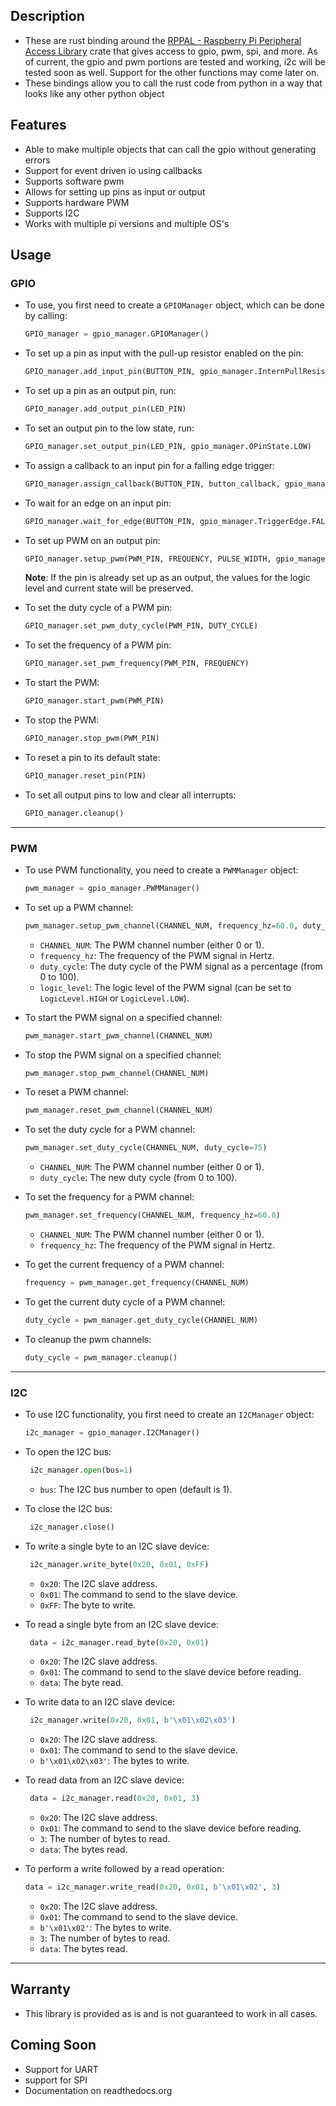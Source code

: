 ## Description

- These are rust binding around
  the [RPPAL - Raspberry Pi Peripheral Access Library](https://github.com/golemparts/rppal) crate that gives access to
  gpio, pwm, spi, and more.
  As of current, the gpio and pwm portions are tested and working, i2c will be tested soon as well.
  Support for the other functions may come later on.
- These bindings allow you to call the rust code from python in a way that looks like any other python object

## Features

- Able to make multiple objects that can call the gpio without generating errors
- Support for event driven io using callbacks
- Supports software pwm
- Allows for setting up pins as input or output
- Supports hardware PWM
- Supports I2C
- Works with multiple pi versions and multiple OS's


## Usage
### GPIO

- To use, you first need to create a `GPIOManager` object, which can be done by calling:

  ```python
  GPIO_manager = gpio_manager.GPIOManager()
  ```

- To set up a pin as input with the pull-up resistor enabled on the pin:

  ```python
  GPIO_manager.add_input_pin(BUTTON_PIN, gpio_manager.InternPullResistorState.AUTO, gpio_manager.LogicLevel.HIGH)
  ```

- To set up a pin as an output pin, run:

  ```python
  GPIO_manager.add_output_pin(LED_PIN)
  ```

- To set an output pin to the low state, run:

  ```python
  GPIO_manager.set_output_pin(LED_PIN, gpio_manager.OPinState.LOW)
  ```

- To assign a callback to an input pin for a falling edge trigger:

  ```python
  GPIO_manager.assign_callback(BUTTON_PIN, button_callback, gpio_manager.TriggerEdge.FALLING)
  ```

- To wait for an edge on an input pin:

  ```python
  GPIO_manager.wait_for_edge(BUTTON_PIN, gpio_manager.TriggerEdge.FALLING)
  ```

- To set up PWM on an output pin:

  ```python
  GPIO_manager.setup_pwm(PWM_PIN, FREQUENCY, PULSE_WIDTH, gpio_manager.LogicLevel.HIGH)
  ```

  **Note**: If the pin is already set up as an output, the values for the logic level and current state will be preserved.


- To set the duty cycle of a PWM pin:

  ```python
  GPIO_manager.set_pwm_duty_cycle(PWM_PIN, DUTY_CYCLE)
  ```

- To set the frequency of a PWM pin:

  ```python
  GPIO_manager.set_pwm_frequency(PWM_PIN, FREQUENCY)
  ```

- To start the PWM:

  ```python
  GPIO_manager.start_pwm(PWM_PIN)
  ```

- To stop the PWM:

  ```python
  GPIO_manager.stop_pwm(PWM_PIN)
  ```

- To reset a pin to its default state:

  ```python
  GPIO_manager.reset_pin(PIN)
  ```

- To set all output pins to low and clear all interrupts:

  ```python
  GPIO_manager.cleanup()
  ```
---

### PWM

- To use PWM functionality, you need to create a `PWMManager` object:

  ```python
  pwm_manager = gpio_manager.PWMManager()
  ```

- To set up a PWM channel:

  ```python
  pwm_manager.setup_pwm_channel(CHANNEL_NUM, frequency_hz=60.0, duty_cycle=0, logic_level=gpio_manager.LogicLevel.NORMAL)
  ```

  - `CHANNEL_NUM`: The PWM channel number (either 0 or 1).
  - `frequency_hz`: The frequency of the PWM signal in Hertz.
  - `duty_cycle`: The duty cycle of the PWM signal as a percentage (from 0 to 100).
  - `logic_level`: The logic level of the PWM signal (can be set to `LogicLevel.HIGH` or `LogicLevel.LOW`).

- To start the PWM signal on a specified channel:

  ```python
  pwm_manager.start_pwm_channel(CHANNEL_NUM)
  ```

- To stop the PWM signal on a specified channel:

  ```python
  pwm_manager.stop_pwm_channel(CHANNEL_NUM)
  ```

- To reset a PWM channel:

  ```python
  pwm_manager.reset_pwm_channel(CHANNEL_NUM)
  ```

- To set the duty cycle for a PWM channel:

  ```python
  pwm_manager.set_duty_cycle(CHANNEL_NUM, duty_cycle=75)
  ```

  - `CHANNEL_NUM`: The PWM channel number (either 0 or 1).
  - `duty_cycle`: The new duty cycle (from 0 to 100).

- To set the frequency for a PWM channel:

  ```python
  pwm_manager.set_frequency(CHANNEL_NUM, frequency_hz=60.0)
  ```

  - `CHANNEL_NUM`: The PWM channel number (either 0 or 1).
  - `frequency_hz`: The frequency of the PWM signal in Hertz.

- To get the current frequency of a PWM channel:

  ```python
  frequency = pwm_manager.get_frequency(CHANNEL_NUM)
  ```

- To get the current duty cycle of a PWM channel:

  ```python
  duty_cycle = pwm_manager.get_duty_cycle(CHANNEL_NUM)
  ```

- To cleanup the pwm channels:
  ```python
  duty_cycle = pwm_manager.cleanup()
  ```
---

### I2C

- To use I2C functionality, you first need to create an `I2CManager` object:

  ```python
  i2c_manager = gpio_manager.I2CManager()
  ```

- To open the I2C bus:

  ```python
   i2c_manager.open(bus=1)
   ```
  - `bus`: The I2C bus number to open (default is 1).

- To close the I2C bus:

  ```python
   i2c_manager.close()
   ```
- To write a single byte to an I2C slave device:

  ```python
   i2c_manager.write_byte(0x20, 0x01, 0xFF)
   ```
  - `0x20`: The I2C slave address.
  - `0x01`: The command to send to the slave device.
  - `0xFF`: The byte to write.

- To read a single byte from an I2C slave device:

  ```python
   data = i2c_manager.read_byte(0x20, 0x01)
   ```
  - `0x20`: The I2C slave address.
  - `0x01`: The command to send to the slave device before reading.
  - `data`: The byte read.

- To write data to an I2C slave device:

  ```python
   i2c_manager.write(0x20, 0x01, b'\x01\x02\x03')
   ```
  - `0x20`: The I2C slave address.
  - `0x01`: The command to send to the slave device.
  - `b'\x01\x02\x03'`: The bytes to write.

- To read data from an I2C slave device:

  ```python
   data = i2c_manager.read(0x20, 0x01, 3)
  ```
  - `0x20`: The I2C slave address.
  - `0x01`: The command to send to the slave device before reading.
  - `3`: The number of bytes to read.
  - `data`: The bytes read.

- To perform a write followed by a read operation:

   ```python
   data = i2c_manager.write_read(0x20, 0x01, b'\x01\x02', 3)
   ```
  - `0x20`: The I2C slave address.
  - `0x01`: The command to send to the slave device.
  - `b'\x01\x02'`: The bytes to write.
  - `3`: The number of bytes to read.
  - `data`: The bytes read.
---

## Warranty

- This library is provided as is and is not guaranteed to work in all cases.

## Coming Soon

- Support for UART
- support for SPI
- Documentation on readthedocs.org

